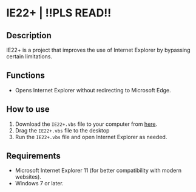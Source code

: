 # IE22+ | !!PLS READ!!

## Description
IE22+ is a project that improves the use of Internet Explorer by bypassing certain limitations.

## Functions
- Opens Internet Explorer without redirecting to Microsoft Edge.


## How to use
1. Download the `IE22+.vbs` file to your computer from [here](https://github.com/Smilos71/IE22plus/releases/tag/download).
2. Drag the `IE22+.vbs` file to the desktop
3. Run the `IE22+.vbs` file and open Internet Explorer as needed.

## Requirements
- Microsoft Internet Explorer 11 (for better compatibility with modern websites).
- Windows 7 or later.
